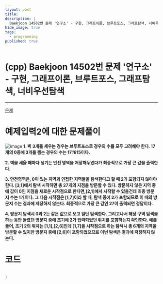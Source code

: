 ```yaml
---
layout: post
title: 
description: |
  Baekjoon 14502번 문제 '연구소' - 구현, 그래프이론, 브루트포스, 그래프탐색, 너비우선탐색
hide_image: true
tags:
  - programming
published: true
---
```


# (cpp) Baekjoon 14502번 문제 '연구소' - 구현, 그래프이론, 브루트포스, 그래프탐색, 너비우선탐색
* * *
[문제](https://www.acmicpc.net/problem/14502)   
   
# 예제입력2에 대한 문제풀이
![image](https://user-images.githubusercontent.com/69246778/219909141-75625566-7ecf-4700-bf67-8dfead06fc3f.png)
**1. 벽 3개를 세우는 경우는 브루트포스로 경우의 수를 모두 고려해야 한다. 17개의 0중에 3개를 뽑는 경우의 수는
17*16*15이다.**   
   
**2. 벽을 세울 때마다 생기는 안전 영역을 저장해두었다가 최종적으로 가장 큰 값을 출력한다.**   
   
**3. 안전영역은, 0이 있는 지역과 인접한 지역들을 탐색한다고 할 때 2가 포함되지 않아야 한다. [3,1]에서 탐색 
시작하면 총 27개의 지점을 방문할 수 있다. 방문하지 않은 지역 중에 값이 0인 지점을 새로운 시작점으로 한다면,[2,1]에서
시작할 수 있을건데 최종 방문지 수는 1개이다. 그 다음 시작점은 [1,7]이라 할 때, 탐색 중에 2가 포함되므로 이 때의
방문지 수는 결과에 저장하지 않는다. 최종적으로 가장 큰 값인 27이 출력되면 정답이다.**   
   
**4. 방문지 탐색시 0과 2는 같은 값으로 보고 일단 탐색한다. 그리고나서 해당 구역 탐색을 하는 동안 들렸던 방문지 중에
초기에 2가 입력되었던 위치를 포함하는지 확인한다. 예를 들어, 초기 2의 위치는 [1,1],[2,6]인데 [1,7]을 시작점으로
하는 탐색시 총 6개의 지역을 방문할 수 있지만 방문지 중에 [2,6]이 포함되었으므로 이번 탐색은 결과에 저장하지 않는다.**   
   
# 코드
```cpp

}
```   

